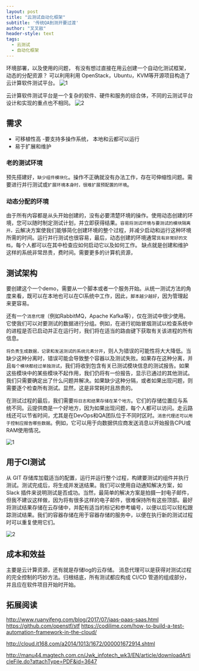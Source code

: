 ```yaml
---
layout: post
title: "云测试自动化框架"
subtitle: '传统QA到测开要过渡'
author: "叉叉敌"
header-style: text
tags:
  - 云测试
  - 自动化框架
---
```



环境部署，以及使用的问题， 有没有想过直接在用云创建一个自动化测试框架，动态的分配资源？
可以利用利用 OpenStack，Ubuntu，KVM等开源项目构造了云计算软件测试平台。
![1](https://gitee.com/chasays/mdPic/raw/master/uPic/xanixX.jpg)

云计算软件测试平台是一个复杂的软件、硬件和服务的综合体，不同的云测试平台设计和实现的重点也不相同。
![2](https://gitee.com/chasays/mdPic/raw/master/uPic/kj30yi.png)


## 需求

- 可移植性高
-要支持多操作系统， 本地和云都可以运行
- 易于扩展和维护

### 老的测试环境
预先搭建好，`缺少组件模块化`。操作不正确就没有办法工作，存在可伸缩性问题。需要进行并行测试或`扩展环境本身时，很难扩展预配置的环境`。

### 动态分配的环境
由于所有内容都是从头开始创建的，没有必要清楚环境的操作。使用动态创建的环境，您可以随时制定测试计划，并立即获得结果。`容易将测试环境与要测试的模块隔离开。`云解决方案使我们能够简化创建环境的整个过程，并减少启动和运行这种环境所需的时间。运行并行测试也很容易，最后，动态创建的环境通常`具有非常好的文档`，每个人都可以在其中检查应如何启动它以及如何工作。
缺点就是创建和维护这样的系统非常昂贵，费时间。需要更多的计算机资源，

## 测试架构

要创建这个一个demo，需要从一个脚本或者一个服务开始。从统一测试方法的角度来看，既可以在本地也可以在CI系统中工作，因此，`脚本越少越好`，因为管理起来更容易。

还有一个`消息代理`（例如RabbitMQ，Apache Kafka等），仅在测试中很少使用。它使我们可以对要测试的数据进行分组。例如，在进行初始冒烟测试以检查系统中的进程是否已启动并正在运行时，我们将在适当的路由键下获取有关该进程的所有信息。


`将负责生成数据，记录和发送测试的系统元素分开`，则人为错误的可能性将大大降低。当缺少这种分离时，错误可能会导致整个容器以及测试失败。如果存在这种分离，并且`每个模块都经过单独测试`，我们将收到包含有关已测试模块信息的测试报告。如果这些模块中的某些模块不起作用，我们仍将有一份报告，显示已通过的其他测试。我们只需要确定出了什么问题并解决。如果缺少这种分隔，或者如果出现问题，则需要逐个检查所有测试。显然，这是非常耗时且昂贵的。


在测试过程的最后，我们需要`将日志和结果存储在某个地方`。它们的存储位置应与系统不同。云提供商是一个好地方，因为如果出现问题，每个人都可以访问。走云路线还可以节省时间，尤其是在DevOps和QA团队位于不同时区时。`消息代理还可以用于控制应报告哪些数据`。例如，它可以用于向数据供应商发送消息以开始报告CPU或RAM使用情况。

![1](https://gitee.com/chasays/mdPic/raw/master/uPic/codilime_test-automation-framework-example-of-architecture.png)

## 用于CI测试

从 GIT 存储库加载适当的配置，运行并运行整个过程，构建要测试的组件并执行测试。测试完成后，将生成并发送结果。我们可以使用自动通知解决方案，如 Slack 插件来说明测试是否成功。当然，最简单的解决方案是拍摄一封电子邮件，但我不建议这样做，因为将有很多这样的电子邮件，很难保持所有这些顶部。最好将测试结果存储在云存储中，并配有适当的标记和参考编号，以便以后可以轻松跟踪测试结果。我们的容器存储在用于容器存储的服务中，以便在执行新的测试过程时可以重复使用它们。

![2](https://gitee.com/chasays/mdPic/raw/master/uPic/grkV9H.png)


## 成本和效益

主要是云计算资源，还有就是存储log的云存储。
消息代理可以是获得对测试过程的完全控制的巧妙方法。归根结底，所有测试都应构成 CI/CD 管道的组成部分，并且应在软件项目开始时开始。

## 拓展阅读

http://www.ruanyifeng.com/blog/2017/07/iaas-paas-saas.html
 https://github.com/openstf/stf
 https://codilime.com/how-to-build-a-test-automation-framework-in-the-cloud/

 http://cloud.it168.com/a2014/1013/1672/000001672914.shtml

http://manu44.magtech.com.cn/Jwk_infotech_wk3/EN/article/downloadArticleFile.do?attachType=PDF&id=3647

